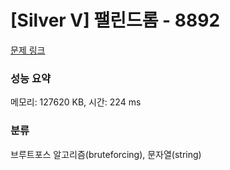 # [Silver V] 팰린드롬 - 8892 

[문제 링크](https://www.acmicpc.net/problem/8892) 

### 성능 요약

메모리: 127620 KB, 시간: 224 ms

### 분류

브루트포스 알고리즘(bruteforcing), 문자열(string)

